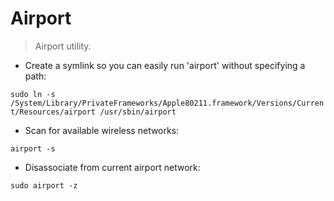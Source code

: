 # Airport

> Airport utility.

- Create a symlink so you can easily run 'airport' without specifying a path:

`sudo ln -s /System/Library/PrivateFrameworks/Apple80211.framework/Versions/Current/Resources/airport /usr/sbin/airport`

- Scan for available wireless networks:

`airport -s`

- Disassociate from current airport network:

`sudo airport -z`
